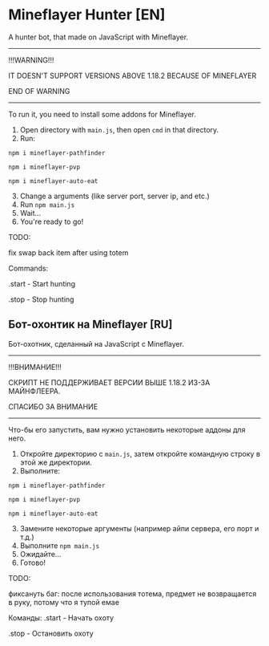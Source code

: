
# Mineflayer Hunter [EN]

A hunter bot, that made on JavaScript with Mineflayer.

----------------------

!!!WARNING!!!

IT DOESN'T SUPPORT VERSIONS ABOVE 1.18.2 BECAUSE OF MINEFLAYER

END OF WARNING

----------------------

To run it, you need to install some addons for Mineflayer.

1) Open directory with `main.js`, then open `cmd` in that directory.
2) Run:

`npm i mineflayer-pathfinder`

`npm i mineflayer-pvp`

`npm i mineflayer-auto-eat`

3) Change a arguments (like server port, server ip, and etc.)
4) Run `npm main.js`
5) Wait...
6) You're ready to go!

TODO:

fix swap back item after using totem


Commands:

.start - Start hunting


.stop - Stop hunting





## Бот-охонтик на Mineflayer [RU]

Бот-охотник, сделанный на JavaScript с Mineflayer.

----------------------

!!!ВНИМАНИЕ!!!

СКРИПТ НЕ ПОДДЕРЖИВАЕТ ВЕРСИИ ВЫШЕ 1.18.2 ИЗ-ЗА МАЙНФЛЕЕРА.

СПАСИБО ЗА ВНИМАНИЕ

----------------------


Что-бы его запустить, вам нужно установить некоторые аддоны для него.

1) Откройте директорию с `main.js`, затем откройте командную строку в этой же директории.
2) Выполните:

`npm i mineflayer-pathfinder`

`npm i mineflayer-pvp`


`npm i mineflayer-auto-eat`

3) Замените некоторые аргументы (например айпи сервера, его порт и т.д.)
4) Выполните `npm main.js`
5) Ожидайте...
6) Готово!

TODO:

фиксануть баг: после использования тотема, предмет не возвращается в руку, потому что я тупой емае



Команды:
.start - Начать охоту

.stop - Остановить охоту

